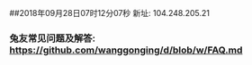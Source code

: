 ##2018年09月28日07时12分07秒 新址: 104.248.205.21
### 兔友常见问题及解答: https://github.com/wanggonging/d/blob/w/FAQ.md
